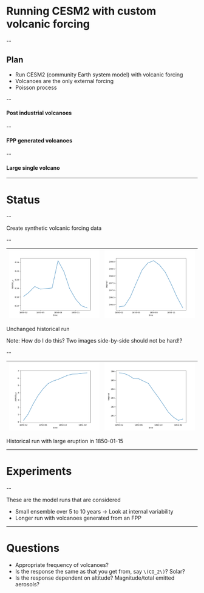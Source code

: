 <!-- .slide: data-background="#222" -->

# Running CESM2 with custom volcanic forcing

--

<!-- .slide: data-background="#990000" -->

## Plan

- Run CESM2 (community Earth system model) with volcanic forcing
- Volcanoes are the only external forcing <!-- .element: class="fragment" data-fragment-index="1" -->
- Poisson process <!-- .element: class="fragment" data-fragment-index="2" -->

--

#### Post industrial volcanoes

<!-- .slide: data-background="https://github.com/engeir/presentations/raw/main/2022/uit-climate-meeting/synthetic_volcanoes_historic.png" -->
<!-- .slide: data-background-size="95vw" -->

--

#### FPP generated volcanoes

<!-- .slide: data-background="https://github.com/engeir/presentations/raw/main/2022/uit-climate-meeting/synthetic_volcanoes_FPP.png" -->
<!-- .slide: data-background-size="95vw" -->

--

#### Large single volcano

<!-- .slide: data-background="https://github.com/engeir/presentations/raw/main/2022/uit-climate-meeting/synthetic_volcanoes_single.png" -->
<!-- .slide: data-background-size="95vw" -->

---

<!-- .slide: data-background="#222" -->

# Status

--

<!-- .slide: data-background="#222" -->

Create synthetic volcanic forcing data

--

<!-- .slide: data-background="#222" -->

| ![Aerosol forcing](https://github.com/engeir/presentations/raw/main/2022/uit-climate-meeting/AEROD_v_simple_vanilla.png) | ![Temperature](https://github.com/engeir/presentations/raw/main/2022/uit-climate-meeting/TREFHT_simple_vanilla.png) |
| -: | :- |
Unchanged historical run

Note:
How do I do this? Two images side-by-side should not be hard!?

--

<!-- .slide: data-background="#222" -->

| ![Aerosol forcing](https://github.com/engeir/presentations/raw/main/2022/uit-climate-meeting/AEROD_v_simple.png) | ![Temperature](https://github.com/engeir/presentations/raw/main/2022/uit-climate-meeting/TREFHT_simple.png) |
| -: | :- |
Historical run with large eruption in 1850-01-15

---

<!-- .slide: data-background="#222" -->

# Experiments

--

<!-- .slide: data-background="#222" -->

These are the model runs that are considered

- Small ensemble over 5 to 10 years -> Look at internal variability
- Longer run with volcanoes generated from an FPP

---

<!-- .slide: data-background="#222" -->

# Questions

- Appropriate frequency of volcanoes?
- Is the response the same as that you get from, say `\(CO_2\)`? Solar?
- Is the response dependent on altitude? Magnitude/total emitted aerosols?
